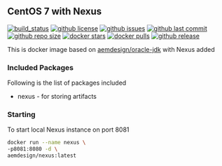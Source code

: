 ## CentOS 7 with Nexus

[![build_status](https://travis-ci.org/aem-design/nexus.svg?branch=master)](https://travis-ci.org/aem-design/nexus) 
[![github license](https://img.shields.io/github/license/aem-design/nexus)](https://github.com/aem-design/nexus) 
[![github issues](https://img.shields.io/github/issues/aem-design/nexus)](https://github.com/aem-design/nexus) 
[![github last commit](https://img.shields.io/github/last-commit/aem-design/nexus)](https://github.com/aem-design/nexus) 
[![github repo size](https://img.shields.io/github/repo-size/aem-design/nexus)](https://github.com/aem-design/nexus) 
[![docker stars](https://img.shields.io/docker/stars/aemdesign/nexus)](https://hub.docker.com/r/aemdesign/nexus) 
[![docker pulls](https://img.shields.io/docker/pulls/aemdesign/nexus)](https://hub.docker.com/r/aemdesign/nexus) 
[![github release](https://img.shields.io/github/release/aem-design/nexus)](https://github.com/aem-design/nexus)

This is docker image based on [aemdesign/oracle-jdk](https://hub.docker.com/r/aemdesign/oracle-jdk/) with Nexus added

### Included Packages

Following is the list of packages included

* nexus                 - for storing artifacts

### Starting

To start local Nexus instance on port 8081

```bash
docker run --name nexus \
-p8081:8080 -d \
aemdesign/nexus:latest
``` 